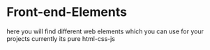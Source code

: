# Front-end-Elements
here you will find different web elements which you can use for your projects
currently its pure html-css-js  
